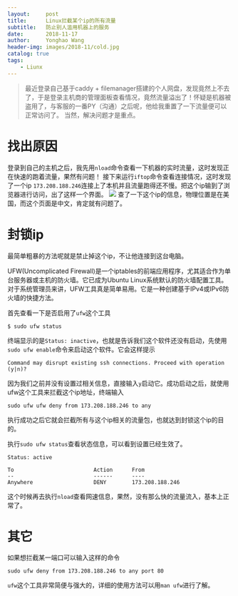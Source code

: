 ```yaml
---
layout:     post
title:      Linux拦截某个ip的所有流量
subtitle:   防止别人滥用机器上的服务
date:       2018-11-17
author:     Yonghao Wang
header-img: images/2018-11/cold.jpg
catalog: true
tags:
    - Liunx
---
```

> 最近登录自己基于caddy + filemanager搭建的个人网盘，发现竟然上不去了，于是登录主机商的管理面板查看情况，竟然流量溢出了！怀疑是机器被盗用了，与客服的一番PY（沟通）之后呢，他给我重置了一下流量便可以正常访问了。
> 当然，解决问题才是重点。
# 找出原因
登录到自己的主机之后，我先用`nload`命令查看一下机器的实时流量，这时发现正在快速的跑着流量，果然有问题！
接下来运行`iftop`命令查看连接情况，这时发现了一个ip `173.208.188.246`连接上了本机并且流量跑得还不慢。把这个ip输到了浏览器进行访问，出了这样一个界面。
![](./{V$9H7%I$HV7$ECCW[JMHCB.png)
查了一下这个ip的信息，物理位置是在美国，而这个页面是中文，肯定就有问题了。
# 封锁ip
最简单粗暴的方法呢就是禁止掉这个ip，不让他连接到这台电脑。

UFW(Uncomplicated Firewall)是一个iptables的前端应用程序，尤其适合作为单台服务器或主机的防火墙。它已成为Ubuntu Linux系统默认的防火墙配置工具。对于系统管理员来讲，UFW工具真是简单易用。它是一种创建基于IPv4或IPv6防火墙的快捷方法。

首先查看一下是否启用了`ufw`这个工具
```
$ sudo ufw status 
```
终端显示的是`Status: inactive`，也就是告诉我们这个软件还没有启动，先使用`sudo ufw enable`命令来启动这个软件。它会这样提示
```
Command may disrupt existing ssh connections. Proceed with operation (y|n)? 
```
因为我们之前并没有设置过相关信息，直接输入`y`启动它。成功启动之后，就使用ufw这个工具来拦截这个ip地址，终端输入
```
sudo ufw ufw deny from 173.208.188.246 to any
```
执行成功之后它就会拦截所有与这个ip相关的流量包，也就达到封锁这个ip的目的。

执行`sudo ufw status`查看状态信息，可以看到设置已经生效了。
```
Status: active

To                         Action      From
--                         ------      ----
Anywhere                   DENY        173.208.188.246
```

这个时候再去执行`nload`查看网速信息，果然，没有那么快的流量流入，基本上正常了。

# 其它
如果想拦截某一端口可以输入这样的命令
```
sudo ufw deny from 173.208.188.246 to any port 80
```

`ufw`这个工具非常简便与强大的，详细的使用方法可以用`man ufw`进行了解。